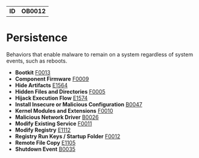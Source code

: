 |||
|---|---|
|**ID**|**OB0012**|


# Persistence #
Behaviors that enable malware to remain on a system regardless of system events, such as reboots.

* **Bootkit** [F0013](../defense-evasion/bootkit.md)
* **Component Firmware** [F0009](../persistence/component-firmware.md)
* **Hide Artifacts** [E1564](../defense-evasion/hide-artifacts.md)
* **Hidden Files and Directories** [F0005](../defense-evasion/hidden-files-and-directories.md)
* **Hijack Execution Flow** [E1574](../defense-evasion/hijack-execution-flow.md)
* **Install Insecure or Malicious Configuration** [B0047](../defense-evasion/install-insecure-or-malicious-configuration.md)
* **Kernel Modules and Extensions** [F0010](../persistence/kernel-modules-and-extensions.md)
* **Malicious Network Driver** [B0026](../persistence/malicious-network-driver.md)
* **Modify Existing Service** [F0011](../persistence/modify-existing-service.md)
* **Modify Registry** [E1112](../defense-evasion/modify-registry.md)
* **Registry Run Keys / Startup Folder** [F0012](../persistence/registry-run-keys-startup-folder.md)
* **Remote File Copy** [E1105](../command-and-control/ingress-tool-transfer.md)
* **Shutdown Event** [B0035](../persistence/shutdown-event.md)

